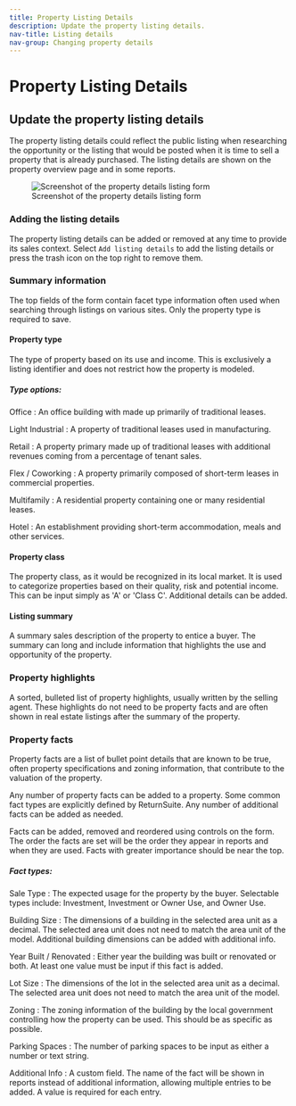 ```yaml
---
title: Property Listing Details
description: Update the property listing details.
nav-title: Listing details
nav-group: Changing property details
---
```


# Property Listing Details

## Update the property listing details

The property listing details could reflect the public listing when researching
the opportunity or the listing that would be posted when it is time to sell a
property that is already purchased. The listing details are shown on the
property overview page and in some reports.

<figure>
  <div class="flex place-items-center justify-center p-2 bg-gray-100 rounded-md border border-blue-500">
    <img src="/img/docs/property-details-listing.png" alt="Screenshot of the property details listing form">
  </div>
  <figcaption>Screenshot of the property details listing form</figcaption>
</figure>


### Adding the listing details

The property listing details can be added or removed at any time to provide its
sales context. Select `Add listing details` to add the listing details or press
the trash icon on the top right to remove them.


### Summary information

The top fields of the form contain facet type information often used when
searching through listings on various sites.
Only the property type is required to save.


#### Property type

The type of property based on its use and income. This is exclusively a listing
identifier and does not restrict how the property is modeled.

##### Type options:

Office
:   An office building with made up primarily of traditional leases.

Light Industrial
:   A property of traditional leases used in manufacturing.

Retail
:   A property primary made up of traditional leases with additional revenues
    coming from a percentage of tenant sales.

Flex / Coworking
:   A property primarily composed of short-term leases in commercial properties.

Multifamily
:   A residential property containing one or many residential leases.

Hotel
:   An establishment providing short-term accommodation, meals and other
    services.



#### Property class

The property class, as it would be recognized in its local market. It is used to
categorize properties based on their quality, risk and potential income. This
can be input simply as 'A' or 'Class C'. Additional details can be added.


#### Listing summary

A summary sales description of the property to entice a buyer. The summary can
long and include information that highlights the use and opportunity of the
property.


### Property highlights

A sorted, bulleted list of property highlights, usually written by the selling
agent. These highlights do not need to be property facts and are often shown
in real estate listings after the summary of the property.


### Property facts

Property facts are a list of bullet point details that are known to be true,
often property specifications and zoning information, that contribute to the
valuation of the property.

Any number of property facts can be added to a property. Some common fact types
are explicitly defined by ReturnSuite. Any number of additional facts can be
added as needed.

Facts can be added, removed and reordered using controls on the form. The order
the facts are set will be the order they appear in reports and when they are
used. Facts with greater importance should be near the top.


##### Fact types:

Sale Type
:   The expected usage for the property by the buyer.
    Selectable types include: Investment, Investment or Owner Use, and Owner
    Use.

Building Size
:   The dimensions of a building in the selected area unit as a decimal.
    The selected area unit does not need to match the area unit of the model.
    Additional building dimensions can be added with additional info.

Year Built / Renovated
:   Either year the building was built or renovated or both. At least one value
    must be input if this fact is added.

Lot Size
:   The dimensions of the lot in the selected area unit as a decimal.
    The selected area unit does not need to match the area unit of the model.

Zoning
:   The zoning information of the building by the local government controlling
    how the property can be used. This should be as specific as possible.

Parking Spaces
:   The number of parking spaces to be input as either a number or text string.

Additional Info
:   A custom field. The name of the fact will be shown in reports instead of
    additional information, allowing multiple entries to be added. A value is
    required for each entry.
